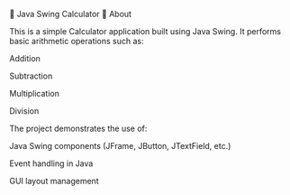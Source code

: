 🧮 Java Swing Calculator
📌 About

This is a simple Calculator application built using Java Swing.
It performs basic arithmetic operations such as:

Addition

Subtraction

Multiplication

Division

The project demonstrates the use of:

Java Swing components (JFrame, JButton, JTextField, etc.)

Event handling in Java

GUI layout management
